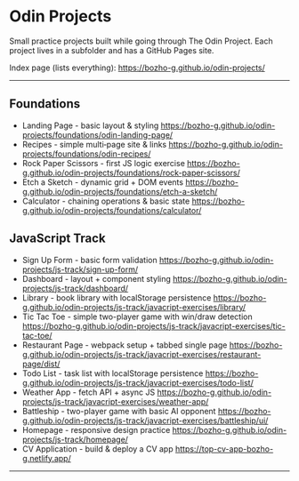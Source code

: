 # Odin Projects

Small practice projects built while going through The Odin Project. Each project lives in a subfolder and has a GitHub Pages site.

Index page (lists everything):
https://bozho-g.github.io/odin-projects/

---
## Foundations

- Landing Page - basic layout & styling
	https://bozho-g.github.io/odin-projects/foundations/odin-landing-page/
- Recipes - simple multi‑page site & links
	https://bozho-g.github.io/odin-projects/foundations/odin-recipes/
- Rock Paper Scissors - first JS logic exercise
	https://bozho-g.github.io/odin-projects/foundations/rock-paper-scissors/
- Etch a Sketch - dynamic grid + DOM events
	https://bozho-g.github.io/odin-projects/foundations/etch-a-sketch/
- Calculator - chaining operations & basic state
	https://bozho-g.github.io/odin-projects/foundations/calculator/

## JavaScript Track

- Sign Up Form - basic form validation
	https://bozho-g.github.io/odin-projects/js-track/sign-up-form/
- Dashboard - layout + component styling
	https://bozho-g.github.io/odin-projects/js-track/dashboard/
- Library - book library with localStorage persistence
	https://bozho-g.github.io/odin-projects/js-track/javacript-exercises/library/
- Tic Tac Toe - simple two-player game with win/draw detection
	https://bozho-g.github.io/odin-projects/js-track/javacript-exercises/tic-tac-toe/
- Restaurant Page - webpack setup + tabbed single page
	https://bozho-g.github.io/odin-projects/js-track/javacript-exercises/restaurant-page/dist/
- Todo List - task list with localStorage persistence
	https://bozho-g.github.io/odin-projects/js-track/javacript-exercises/todo-list/
- Weather App - fetch API + async JS
	https://bozho-g.github.io/odin-projects/js-track/javacript-exercises/weather-app/
- Battleship - two-player game with basic AI opponent
	https://bozho-g.github.io/odin-projects/js-track/javacript-exercises/battleship/ui/
- Homepage - responsive design practice
	https://bozho-g.github.io/odin-projects/js-track/homepage/
- CV Application - build & deploy a CV app
	https://top-cv-app-bozho-g.netlify.app/
---